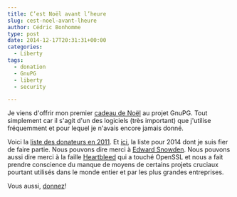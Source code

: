```yaml
---
title: C’est Noël avant l’heure
slug: cest-noel-avant-lheure
author: Cédric Bonhomme
type: post
date: 2014-12-17T20:31:31+00:00
categories:
  - Liberty
tags:
  - donation
  - GnuPG
  - liberty
  - security

---
```

Je viens d'offrir mon premier [cadeau de Noël][1] au projet GnuPG.
Tout simplement car il s'agit d'un des logiciels (très important) que j'utilise
fréquemment et pour lequel je n'avais encore jamais donné.

Voici la [liste des donateurs en 2011][2]. Et [ici][3], la liste pour 2014
dont je suis fier de faire partie. Nous pouvons dire merci à [Edward Snowden][4].
Nous pouvons aussi dire merci à la faille [Heartbleed][5] qui a touché OpenSSL
et nous a fait prendre conscience du manque de moyens de certains projets
cruciaux pourtant utilisés dans le monde entier et par les plus grandes entreprises.

Vous aussi, [donnez][1]!

 [1]: https://gnupg.org/donate/index.html
 [2]: https://gnupg.org/donate/kudos-2011.html
 [3]: https://gnupg.org/donate/kudos-2014.html
 [4]: https://en.wikipedia.org/wiki/Edward_Snowden
 [5]: https://en.wikipedia.org/wiki/Heartbleed